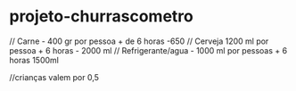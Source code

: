# projeto-churrascometro


// Carne - 400 gr por pessoa + de 6 horas -650
// Cerveja 1200 ml por pessoa + 6 horas - 2000 ml
// Refrigerante/agua - 1000 ml por pessoas + 6 horas 1500ml

//crianças valem por 0,5 
